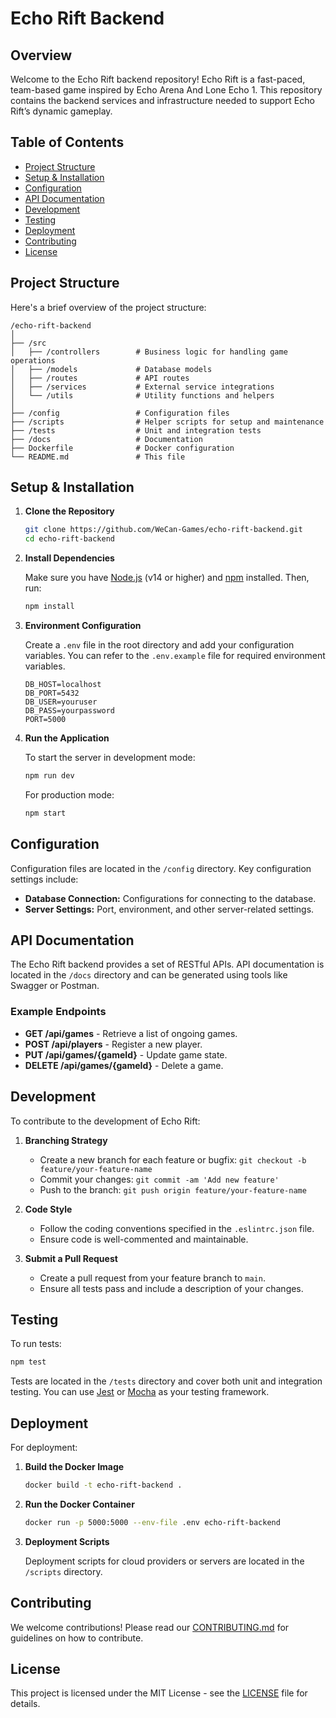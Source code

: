 

# Echo Rift Backend

## Overview

Welcome to the Echo Rift backend repository! Echo Rift is a fast-paced, team-based game inspired by Echo Arena And Lone Echo 1. This repository contains the backend services and infrastructure needed to support Echo Rift’s dynamic gameplay.

## Table of Contents

- [Project Structure](#project-structure)
- [Setup & Installation](#setup--installation)
- [Configuration](#configuration)
- [API Documentation](#api-documentation)
- [Development](#development)
- [Testing](#testing)
- [Deployment](#deployment)
- [Contributing](#contributing)
- [License](#license)

## Project Structure

Here's a brief overview of the project structure:

```
/echo-rift-backend
│
├── /src
│   ├── /controllers        # Business logic for handling game operations
│   ├── /models             # Database models
│   ├── /routes             # API routes
│   ├── /services           # External service integrations
│   └── /utils              # Utility functions and helpers
│
├── /config                 # Configuration files
├── /scripts                # Helper scripts for setup and maintenance
├── /tests                  # Unit and integration tests
├── /docs                   # Documentation
├── Dockerfile              # Docker configuration
└── README.md               # This file
```

## Setup & Installation

1. **Clone the Repository**

   ```bash
   git clone https://github.com/WeCan-Games/echo-rift-backend.git
   cd echo-rift-backend
   ```

2. **Install Dependencies**

   Make sure you have [Node.js](https://nodejs.org/) (v14 or higher) and [npm](https://www.npmjs.com/) installed. Then, run:

   ```bash
   npm install
   ```

3. **Environment Configuration**

   Create a `.env` file in the root directory and add your configuration variables. You can refer to the `.env.example` file for required environment variables.

   ```env
   DB_HOST=localhost
   DB_PORT=5432
   DB_USER=youruser
   DB_PASS=yourpassword
   PORT=5000
   ```

4. **Run the Application**

   To start the server in development mode:

   ```bash
   npm run dev
   ```

   For production mode:

   ```bash
   npm start
   ```

## Configuration

Configuration files are located in the `/config` directory. Key configuration settings include:

- **Database Connection:** Configurations for connecting to the database.
- **Server Settings:** Port, environment, and other server-related settings.

## API Documentation

The Echo Rift backend provides a set of RESTful APIs. API documentation is located in the `/docs` directory and can be generated using tools like Swagger or Postman.

### Example Endpoints

- **GET /api/games** - Retrieve a list of ongoing games.
- **POST /api/players** - Register a new player.
- **PUT /api/games/{gameId}** - Update game state.
- **DELETE /api/games/{gameId}** - Delete a game.

## Development

To contribute to the development of Echo Rift:

1. **Branching Strategy**

   - Create a new branch for each feature or bugfix: `git checkout -b feature/your-feature-name`
   - Commit your changes: `git commit -am 'Add new feature'`
   - Push to the branch: `git push origin feature/your-feature-name`

2. **Code Style**

   - Follow the coding conventions specified in the `.eslintrc.json` file.
   - Ensure code is well-commented and maintainable.

3. **Submit a Pull Request**

   - Create a pull request from your feature branch to `main`.
   - Ensure all tests pass and include a description of your changes.

## Testing

To run tests:

```bash
npm test
```

Tests are located in the `/tests` directory and cover both unit and integration testing. You can use [Jest](https://jestjs.io/) or [Mocha](https://mochajs.org/) as your testing framework.

## Deployment

For deployment:

1. **Build the Docker Image**

   ```bash
   docker build -t echo-rift-backend .
   ```

2. **Run the Docker Container**

   ```bash
   docker run -p 5000:5000 --env-file .env echo-rift-backend
   ```

3. **Deployment Scripts**

   Deployment scripts for cloud providers or servers are located in the `/scripts` directory.

## Contributing

We welcome contributions! Please read our [CONTRIBUTING.md](CONTRIBUTING.md) for guidelines on how to contribute.

## License

This project is licensed under the MIT License - see the [LICENSE](LICENSE) file for details.
